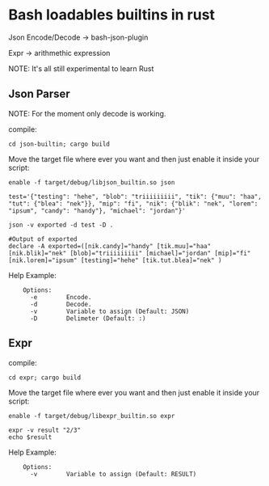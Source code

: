 # Bash loadables builtins in rust

Json Encode/Decode -> bash-json-plugin

Expr -> arithmethic expression 

NOTE: It's all still experimental to learn Rust

## Json Parser

NOTE: For the moment only decode is working.

compile:
```
cd json-builtin; cargo build
```
Move the target file where ever you want and then just enable it inside your script:
```
enable -f target/debug/libjson_builtin.so json 

test='{"testing": "hehe", "blob": "triiiiiiiii", "tik": {"muu": "haa", "tut": {"blea": "nek"}}, "mip": "fi", "nik": {"blik": "nek", "lorem": "ipsum", "candy": "handy"}, "michael": "jordan"}'

json -v exported -d test -D .

#Output of exported
declare -A exported=([nik.candy]="handy" [tik.muu]="haa" [nik.blik]="nek" [blob]="triiiiiiiii" [michael]="jordan" [mip]="fi" [nik.lorem]="ipsum" [testing]="hehe" [tik.tut.blea]="nek" )
```
Help Example:
```
    Options:
      -e        Encode.
      -d        Decode.
      -v        Variable to assign (Default: JSON)
      -D        Delimeter (Default: :)
```

## Expr
compile:
```
cd expr; cargo build
```
Move the target file where ever you want and then just enable it inside your script:
```
enable -f target/debug/libexpr_builtin.so expr

expr -v result "2/3"
echo $result
```
Help Example:
```
    Options:
      -v        Variable to assign (Default: RESULT)
```
